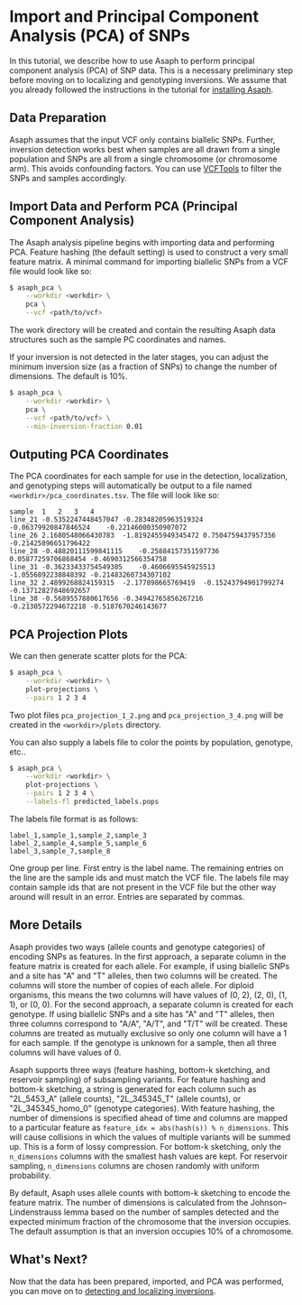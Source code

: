 # Import and Principal Component Analysis (PCA) of SNPs

In this tutorial, we describe how to use Asaph to perform principal component analysis (PCA) of SNP data.  This is a necessary preliminary step before moving on to localizing and genotyping inversions.  We assume that you already followed the instructions in the tutorial for [installing Asaph](installing-asaph.md).

## Data Preparation
Asaph assumes that the input VCF only contains biallelic SNPs.  Further, inversion detection works best when samples are all drawn from a single population and SNPs are all from a single chromosome (or chromosome arm).  This avoids confounding factors.  You can use [VCFTools](https://vcftools.github.io/) to filter the SNPs and samples accordingly.

## Import Data and Perform PCA (Principal Component Analysis)
The Asaph analysis pipeline begins with importing data and performing PCA.  Feature hashing (the default setting) is used to construct a very small feature matrix.  A minimal command for importing biallelic SNPs from a VCF file would look like so:

```bash
$ asaph_pca \
	--workdir <workdir> \
	pca \
	--vcf <path/to/vcf>
```

The work directory will be created and contain the resulting Asaph data structures such as the sample PC coordinates and names.

If your inversion is not detected in the later stages, you can adjust the minimum inversion size (as a fraction of SNPs) to change the number of dimensions.  The default is 10%.

```bash
$ asaph_pca \
	--workdir <workdir> \
	pca \
	--vcf <path/to/vcf> \
	--min-inversion-fraction 0.01
```

## Outputing PCA Coordinates
The PCA coordinates for each sample for use in the detection, localization, and genotyping steps will automatically be output to a file named `<workdir>/pca_coordinates.tsv`.  The file will look like so:

```
sample 	1	2	3	4
line_21	-0.5352247448457047	-0.28348205963519324	-0.06379920847846524	-0.22146000350907072
line_26	2.1680548066430783	-1.8192455949345472	0.7504759437957356	-0.21425896651796422
line_28	-0.48820111599841115	-0.25884157351597736	0.05877259706868454	-0.4690312566354758
line_31	-0.36233433754549305	-0.4606695545925513	-1.0556892238848392	-0.21483260734307102
line_32	2.4899268824159315	-2.177898665769419	-0.15243794901799274	-0.13712827848692657
line_38	-0.5689557880617656	-0.34942765856267216	-0.2130572294672218	-0.5187670246143677
```

## PCA Projection Plots
We can then generate scatter plots for the PCA:

```bash
$ asaph_pca \
    --workdir <workdir> \
	plot-projections \
	--pairs 1 2 3 4
```

Two plot files `pca_projection_1_2.png` and `pca_projection_3_4.png` will be created in the `<workdir>/plots` directory.

You can also supply a labels file to color the points by population, genotype, etc..

```bash
$ asaph_pca \
    --workdir <workdir> \
	plot-projections \
	--pairs 1 2 3 4 \
	--labels-fl predicted_labels.pops
```

The labels file format is as follows:

```
label_1,sample_1,sample_2,sample_3
label_2,sample_4,sample_5,sample_6
label_3,sample_7,sample_8
```

One group per line.  First entry is the label name.  The remaining entries on the line are the sample ids and must match the VCF file.  The labels file may contain sample ids that are not present in the VCF file but the other way around will result in an error.  Entries are separated by commas.

## More Details
Asaph provides two ways (allele counts and genotype categories) of encoding SNPs as features.  In the first approach, a separate column in the feature matrix is created for each allele.  For example, if using biallelic SNPs and a site has "A" and "T" alleles, then two columns will be created.  The columns will store the number of copies of each allele.  For diploid organisms, this means the two columns will have values of (0, 2), (2, 0), (1, 1), or (0, 0).  For the second approach, a separate column is created for each genotype.  If using biallelic SNPs and a site has "A" and "T" alleles, then three columns correspond to "A/A", "A/T", and "T/T" will be created.  These columns are treated as mutually exclusive so only one column will have a 1 for each sample.  If the genotype is unknown for a sample, then all three columns will have values of 0.

Asaph supports three ways (feature hashing, bottom-k sketching, and reservoir sampling) of subsampling variants.  For feature hashing and bottom-k sketching, a string is generated for each column such as "2L\_5453\_A" (allele counts), "2L\_345345\_T" (allele counts), or "2L\_345345\_homo\_0" (genotype categories).  With feature hashing, the number of dimensions is specified ahead of time and columns are mapped to a particular feature as `feature_idx = abs(hash(s)) % n_dimensions`.  This will cause collisions in which the values of multiple variants will be summed up.  This is a form of lossy compression.  For bottom-k sketching, only the `n_dimensions` columns with the smallest hash values are kept.   For reservoir sampling, `n_dimensions` columns are chosen randomly with uniform probability.

By default, Asaph uses allele counts with bottom-k sketching to encode the feature matrix.  The number of dimensions is calculated from the Johnson–Lindenstrauss lemma based on the number of samples detected and the expected minimum fraction of the chromosome that the inversion occupies.  The default assumption is that an inversion occupies 10% of a chromosome.

## What's Next?
Now that the data has been prepared, imported, and PCA was performed, you can move on to [detecting and localizing inversions](localizing-inversions.md).
